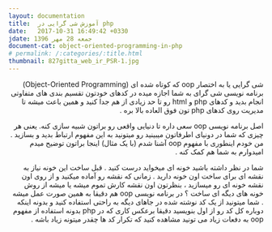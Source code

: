 ```yaml
---
layout: documentation
title:  آموزش شی گرایی در php
date:   2017-10-31 16:49:42 +0330
jdate: جمعه 28 مهر 1396
document-cat: object-oriented-programming-in-php
# permalink: /:categories/:title.html
thumbnail: 827gitta_web_ir_PSR-1.jpg
---
```

<p dir="rtl">شی گرایی یا به اختصار oop که کوتاه شده ای (Object-Oriented Programming) برنامه نویسی شی گرای به شما اجازه میده در کدهای خودتون تقسیم بندی های متفاوتی انجام بدید و کدهای php و html رو تا حد زیادی از هم جدا کنید و همین باعث میشه تا مدیریت روی کدهای php تون فوق العاده بالا بره .  </p> <p dir="rtl">اصل برنامه نویسی oop سعی داره تا دنیایی واقعی رو براتون شبیه سازی کنه. یعنی هر چیزی که شما در دونیای اطرفاتون میبینید رو میتونید به این مفهوم ارتباط بدید و بسازید . من خودم اینطوری با مفهوم oop آشنا شدم (با یک مثال) اینجا براتون توضیح میدم امیدوارم به شما هم کمک کنه .</p> <p dir="rtl">شما در نظر داشته باشید خونه ای میخواید درست کنید . قبل ساخت این خونه نیاز به نقشه ای برای ساخت اون خونه دارید . زمانی که نقشه رو آماده میکنید و از روی اون نقشه خونه ای رو میسازید ، بنظرتون اون نقشه کارش تموم میشه یا میشه از روش خونه های دیگه ای ساخت ؟ در برنامه نویسی oop هم دقیقا به همین صورت عمل میشه . شما میتونید از یک کد نوشته شده در جاهای دیگه به راحتی استفاده کنید و بدونه اینکه دوباره کل کد رو از اول بنویسید دقیقا برعکس کاری که در php بدونه استفاده از مفهوم oop به دفعات زیاد می تونید مشاهده کنید که تکرار کد ها چقدر میتونه زیاد باشه . 
</p>